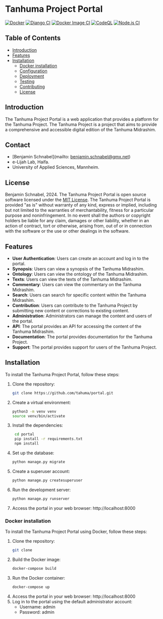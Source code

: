 # Tanhuma Project Portal
[![Docker](https://github.com/tahuma/portal/actions/workflows/docker-publish.yml/badge.svg)](https://github.com/tahuma/portal/actions/workflows/docker-publish.yml)
[![Django CI](https://github.com/tahuma/portal/actions/workflows/django.yml/badge.svg)](https://github.com/tahuma/portal/actions/workflows/django.yml)
[![Docker Image CI](https://github.com/tahuma/portal/actions/workflows/docker-image.yml/badge.svg)](https://github.com/tahuma/portal/actions/workflows/docker-image.yml)
[![CodeQL](https://github.com/tahuma/portal/actions/workflows/codeql.yml/badge.svg)](https://github.com/tahuma/portal/actions/workflows/codeql.yml)
[![Node.js CI](https://github.com/tahuma/portal/actions/workflows/node.js.yml/badge.svg)](https://github.com/tahuma/portal/actions/workflows/node.js.yml)



## Table of Contents
- [Introduction](#introduction)
- [Features](#features)
- [Installation](#installation)
  - [Docker installation](#docker-installation)
  - [Configuration](#configuration)
  - [Deployment](#deployment)
  - [Testing](#testing)
  - [Contributing](#contributing)
  - [License](#license)

## Introduction
The Tanhuma Project Portal is a web application that provides a platform for the Tanhuma Project. The Tanhuma Project is a project that aims to provide a comprehensive and accessible digital edition of the Tanhuma Midrashim.

## Contact
- [Benjamin Schnabel](mailto: benjamin.schnabel@gmx.net)
- e-Lijah Lab, Haifa.
- University of Applied Sciences, Mannheim.

## License
Benjamin Schnabel, 2024.
The Tanhuma Project Portal is open source software licensed under the [MIT License](). The Tanhuma Project Portal is provided "as is" without warranty of any kind, express or implied, including but not limited to the warranties of merchantability, fitness for a particular purpose and noninfringement. In no event shall the authors or copyright holders be liable for any claim, damages or other liability, whether in an action of contract, tort or otherwise, arising from, out of or in connection with the software or the use or other dealings in the software.

## Features
- **User Authentication**: Users can create an account and log in to the portal.
- **Synopsis**: Users can view a synopsis of the Tanhuma Midrashim.
- **Ontology**: Users can view the ontology of the Tanhuma Midrashim.
- **Texts**: Users can view the texts of the Tanhuma Midrashim.
- **Commentary**: Users can view the commentary on the Tanhuma Midrashim.
- **Search**: Users can search for specific content within the Tanhuma Midrashim.
- **Contribution**: Users can contribute to the Tanhuma Project by submitting new content or corrections to existing content.
- **Administration**: Administrators can manage the content and users of the portal.
- **API**: The portal provides an API for accessing the content of the Tanhuma Midrashim.
- **Documentation**: The portal provides documentation for the Tanhuma Project.
- **Support**: The portal provides support for users of the Tanhuma Project.

## Installation
To install the Tanhuma Project Portal, follow these steps:
1. Clone the repository:
   ```sh
   git clone https://github.com/tahuma/portal.git
   ```

2. Create a virtual environment:
   ```sh
   python3 -m venv venv
   source venv/bin/activate
   ```

3. Install the dependencies:
   ```sh
    cd portal
    pip install -r requirements.txt
    npm install
    ```
4. Set up the database:
    ```sh
    python manage.py migrate
    ```
5. Create a superuser account:
    ```sh
    python manage.py createsuperuser
    ```
6. Run the development server:
    ```sh
    python manage.py runserver
    ```
7. Access the portal in your web browser: http://localhost:8000

### Docker installation
To install the Tanhuma Project Portal using Docker, follow these steps:
1. Clone the repository:
   ```sh
   git clone
    ```
2. Build the Docker image:
    ```sh
   docker-compose build
   ```
3. Run the Docker container: 
   ```sh
   docker-compose up
   ```
4. Access the portal in your web browser: http://localhost:8000
5. Log in to the portal using the default administrator account:
   - Username: admin
   - Password: admin
